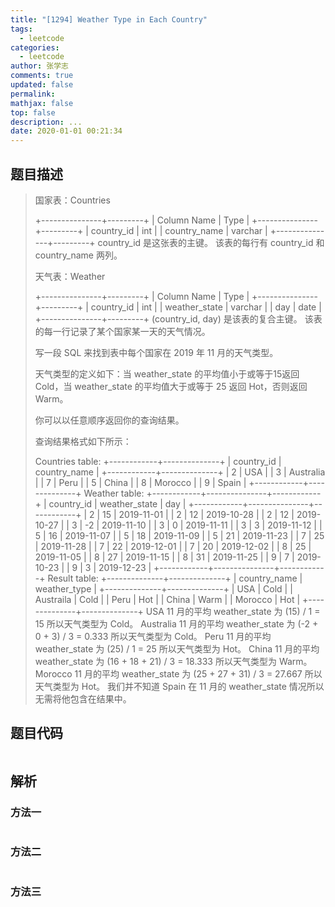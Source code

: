 ```yaml
---
title: "[1294] Weather Type in Each Country"
tags:
  - leetcode
categories:
  - leetcode
author: 张学志
comments: true
updated: false
permalink:
mathjax: false
top: false
description: ...
date: 2020-01-01 00:21:34
---
```


## 题目描述

> 国家表：Countries 
> 
> 
> +---------------+---------+
> | Column Name   | Type    |
> +---------------+---------+
> | country_id    | int     |
> | country_name  | varchar |
> +---------------+---------+
> country_id 是这张表的主键。
> 该表的每行有 country_id 和 country_name 两列。
> 
> 
> 
> 
> 天气表：Weather 
> 
> 
> +---------------+---------+
> | Column Name   | Type    |
> +---------------+---------+
> | country_id    | int     |
> | weather_state | varchar |
> | day           | date    |
> +---------------+---------+
> (country_id, day) 是该表的复合主键。
> 该表的每一行记录了某个国家某一天的天气情况。
> 
> 
> 
> 
> 写一段 SQL 来找到表中每个国家在 2019 年 11 月的天气类型。 
> 
> 天气类型的定义如下：当 weather_state 的平均值小于或等于15返回 Cold，当 weather_state 的平均值大于或等于 25 返回 Hot，否则返回 Warm。 
> 
> 你可以以任意顺序返回你的查询结果。 
> 
> 查询结果格式如下所示： 
> 
> 
> Countries table:
> +------------+--------------+
> | country_id | country_name |
> +------------+--------------+
> | 2          | USA          |
> | 3          | Australia    |
> | 7          | Peru         |
> | 5          | China        |
> | 8          | Morocco      |
> | 9          | Spain        |
> +------------+--------------+
> Weather table:
> +------------+---------------+------------+
> | country_id | weather_state | day        |
> +------------+---------------+------------+
> | 2          | 15            | 2019-11-01 |
> | 2          | 12            | 2019-10-28 |
> | 2          | 12            | 2019-10-27 |
> | 3          | -2            | 2019-11-10 |
> | 3          | 0             | 2019-11-11 |
> | 3          | 3             | 2019-11-12 |
> | 5          | 16            | 2019-11-07 |
> | 5          | 18            | 2019-11-09 |
> | 5          | 21            | 2019-11-23 |
> | 7          | 25            | 2019-11-28 |
> | 7          | 22            | 2019-12-01 |
> | 7          | 20            | 2019-12-02 |
> | 8          | 25            | 2019-11-05 |
> | 8          | 27            | 2019-11-15 |
> | 8          | 31            | 2019-11-25 |
> | 9          | 7             | 2019-10-23 |
> | 9          | 3             | 2019-12-23 |
> +------------+---------------+------------+
> Result table:
> +--------------+--------------+
> | country_name | weather_type |
> +--------------+--------------+
> | USA          | Cold         |
> | Austraila    | Cold         |
> | Peru         | Hot          |
> | China        | Warm         |
> | Morocco      | Hot          |
> +--------------+--------------+
> USA 11 月的平均 weather_state 为 (15) / 1 = 15 所以天气类型为 Cold。
> Australia 11 月的平均 weather_state 为 (-2 + 0 + 3) / 3 = 0.333 所以天气类型为 Cold。
> Peru 11 月的平均 weather_state 为 (25) / 1 = 25 所以天气类型为 Hot。
> China 11 月的平均 weather_state 为 (16 + 18 + 21) / 3 = 18.333 所以天气类型为 Warm。
> Morocco 11 月的平均 weather_state 为 (25 + 27 + 31) / 3 = 27.667 所以天气类型为 Hot。
> 我们并不知道 Spain 在 11 月的 weather_state 情况所以无需将他包含在结果中。
> 
> 

## 题目代码

```cpp

```

## 解析

### 方法一

```cpp

```

### 方法二

```cpp

```

### 方法三

```cpp

```

